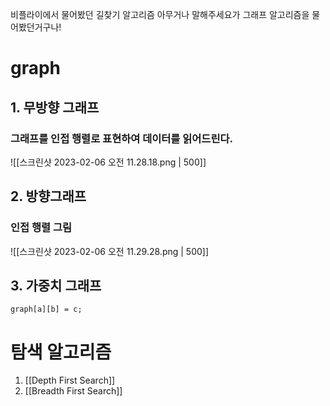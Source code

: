 비플라이에서 물어봤던 길찾기 알고리즘 아무거나 말해주세요가 그래프 알고리즘을 물어봤던거구나! 

# graph 
## 1. 무방향 그래프 


### 그래프를 인접 행렬로 표현하여 데이터를 읽어드린다. 
![[스크린샷 2023-02-06 오전 11.28.18.png | 500]]

## 2. 방향그래프 
### 인접 행렬 그림
![[스크린샷 2023-02-06 오전 11.29.28.png | 500]]

## 3. 가중치 그래프
```
graph[a][b] = c;
```

# 탐색 알고리즘 
1. [[Depth First Search]]
2. [[Breadth First Search]]


